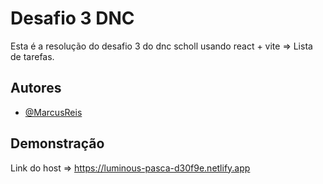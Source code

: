 
# Desafio 3 DNC



Esta é a resolução do desafio 3 do dnc scholl usando react + vite => Lista de tarefas.


## Autores

- [@MarcusReis](https://github.com/Marcusreis05)


## Demonstração

Link do host => https://luminous-pasca-d30f9e.netlify.app

